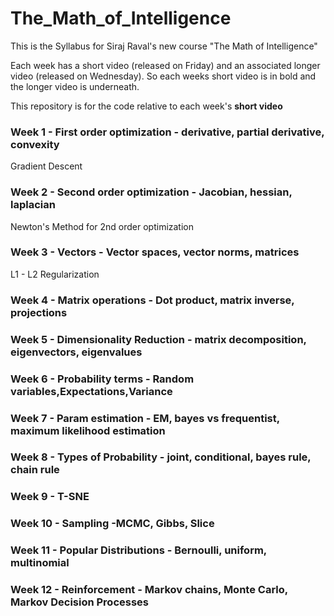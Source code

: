 # The_Math_of_Intelligence
This is the Syllabus for Siraj Raval's new course "The Math of Intelligence"

Each week has a short video (released on Friday) and an associated longer video (released on Wednesday). So each weeks short video is in bold and the longer video is underneath.

This repository is for the code relative to each week's **short video** 

### Week 1 - First order optimization - derivative, partial derivative, convexity
 Gradient Descent
### Week 2 - Second order optimization - Jacobian, hessian, laplacian
 Newton's Method for 2nd order optimization
### Week 3 - Vectors - Vector spaces, vector norms, matrices
 L1 - L2 Regularization
### Week 4 - Matrix operations - Dot product, matrix inverse, projections

### Week 5 - Dimensionality Reduction - matrix decomposition, eigenvectors, eigenvalues

### Week 6 - Probability terms - Random variables,Expectations,Variance 

### Week 7 - Param estimation - EM, bayes vs frequentist, maximum likelihood estimation

### Week 8 - Types of Probability - joint, conditional, bayes rule, chain rule 

### Week 9 - T-SNE 

### Week 10 - Sampling -MCMC, Gibbs, Slice

### Week 11 - Popular Distributions - Bernoulli, uniform, multinomial

### Week 12 - Reinforcement - Markov chains, Monte Carlo, Markov Decision Processes

